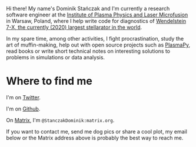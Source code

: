 <!--
.. title: About
.. slug: about
.. date: 2017-06-30 11:58:23 UTC+02:00
.. tags: 
.. category: 
.. link: 
.. description: 
.. type: text
-->

Hi there! My name's Dominik Stańczak and I'm currently a research software
engineer at the [Institute of Plasma Physics and Laser
Microfusion](https://www.ifpilm.pl/en) in Warsaw, Poland, where I help write
code for diagnostics of [Wendelstein 7-X, the currently (2020) largest stellarator in
the world](https://en.wikipedia.org/wiki/Wendelstein_7-X).

In my spare time, among other activities, I fight procrastination, study the art of
muffin-making, help out with open source projects such as
[PlasmaPy](http://plasmapy.org/), read books or write short technical notes on
interesting solutions to problems in simulations or data analysis.

# Where to find me

I'm on [Twitter](https://twitter.com/StanczakDominik).

I'm on [Github](https://github.com/StanczakDominik).

On [Matrix](https://element.io/), I'm `@StanczakDominik:matrix.org`.

If you want to contact me, send me dog pics or share a cool plot, my email below or the Matrix address above is probably the best way to reach me.
